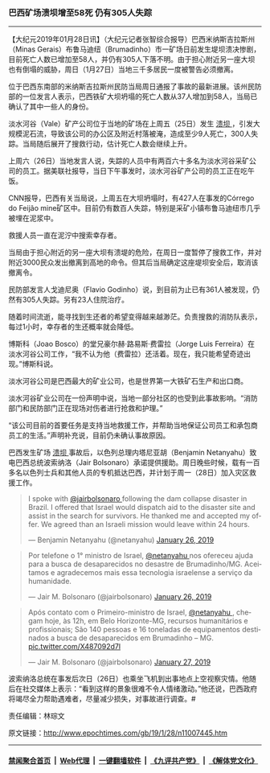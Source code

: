 ### 巴西矿场溃坝增至58死 仍有305人失踪
------------------------

<p>
 【大纪元2019年01月28日讯】（大纪元记者张智综合报导）巴西米纳斯吉拉斯州（Minas Gerais）布鲁马迪纽（Brumadinho）市一矿场日前发生堤坝溃决惨剧，目前死亡人数已增加至58人，并仍有305人下落不明。由于担心附近另一座大坝也有倒塌的威胁，周日（1月27日）当地三千多居民一度被警告必须撤离。
</p>
<p>
 位于巴西东南部的米纳斯吉拉斯州民防当局周日通报了事故的最新进展。该州民防部的一位发言人表示，巴西铁矿大坝坍塌的死亡人数从37人增加到58人，当局已确认了其中一些人的身份。
</p>
<p>
 淡水河谷（Vale）矿产公司位于当地的矿场在上周五（25日）发生
 <a href="http://www.epochtimes.com/gb/tag/%E6%BA%83%E5%9D%9D.html">
  溃坝
 </a>
 ，引发大规模泥石流，导致该公司的办公区及附近村落被淹，造成至少9人死亡，300人失踪。当局随后展开了搜救行动，估计死亡人数会继续上升。
</p>
<p>
 上周六（26日）当地发言人说，失踪的人员中有两百六十多名为淡水河谷采矿公司的员工。据美联社报导，当日下午事发时，淡水河谷矿产公司的员工正在吃午饭。
</p>
<p>
 CNN报导，巴西有关当局说，上周五在大坝坍塌时，有427人在事发的Córrego do Feijão mine矿区中。目前仍有数百人失踪，特别是采矿小镇布鲁马迪纽市几乎被埋在泥浆中。
</p>
<p>
 救援人员一直在泥泞中搜索幸存者。
</p>
<p>
 当局由于担心附近的另一座大坝有溃堤的危险，在周日一度暂停了搜救工作，并对附近3000民众发出撤离到高地的命令。但其后当局确定这座堤坝安全后，取消该撤离令。
</p>
<p>
 民防部发言人戈迪尼奥（Flavio Godinho）说，到目前为止已有361人被发现，仍然有305人失踪。另有23人住院治疗。
</p>
<p>
 随着时间流逝，能寻找到生还者的希望变得越来越渺茫。负责搜救的消防队表示，每过1小时，幸存者的生还概率就会降低。
</p>
<p>
 博斯科（Joao Bosco）的堂兄豪尔赫·路易斯·费雷拉（Jorge Luis Ferreira）在淡水河谷公司工作，“我不认为他（费雷拉）还活着。现在，我只能希望奇迹出现。”博斯科说。
</p>
<p>
 淡水河谷公司是巴西最大的矿业公司，也是世界第一大铁矿石生产和出口商。
</p>
<p>
 淡水河谷矿业公司在一份声明中说，当地一部分社区的也受到此事故影响。“消防部门和民防部门正在现场对伤者进行抢救和护理。”
</p>
<p>
 “该公司目前的首要任务是支持当地救援工作，并帮助当地保证公司员工和承包商员工的生活。”声明补充说，目前仍未确认事故原因。
</p>
<p>
 巴西发生矿场
 <a href="http://www.epochtimes.com/gb/tag/%E6%BA%83%E5%9D%9D.html">
  溃坝
 </a>
 事故后，以色列总理内塔尼亚胡（Benjamin Netanyahu）致电巴西总统波索纳洛（Jair Bolsonaro）承诺提供援助。周日晚些时候，载有一百多名以色列士兵和其他人员的专机抵达巴西，并计划于周一（28日）加入灾区救援工作。
</p>
<blockquote class="twitter-tweet" data-lang="en">
 <p dir="ltr" lang="en">
  I spoke with
  <a href="https://twitter.com/jairbolsonaro?ref_src=twsrc%5Etfw">
   @jairbolsonaro
  </a>
  following the dam collapse disaster in Brazil. I offered that Israel would dispatch aid to the disaster site and assist in the search for survivors. He thanked me and accepted my offer. We agreed than an Israeli mission would leave within 24 hours.
 </p>
 <p>
  — Benjamin Netanyahu (@netanyahu)
  <a href="https://twitter.com/netanyahu/status/1089231839930343424?ref_src=twsrc%5Etfw">
   January 26, 2019
  </a>
 </p>
</blockquote>
<p>
</p>
<blockquote class="twitter-tweet" data-lang="en">
 <p dir="ltr" lang="pt">
  Por telefone o 1° ministro de Israel,
  <a href="https://twitter.com/netanyahu?ref_src=twsrc%5Etfw">
   @netanyahu
  </a>
  nos ofereceu ajuda para a busca de desaparecidos no desastre de Brumadinho/MG. Aceitamos e agradecemos mais essa tecnologia israelense a serviço da humanidade.
 </p>
 <p>
  — Jair M. Bolsonaro (@jairbolsonaro)
  <a href="https://twitter.com/jairbolsonaro/status/1089197304437862400?ref_src=twsrc%5Etfw">
   January 26, 2019
  </a>
 </p>
</blockquote>
<p>
</p>
<blockquote class="twitter-tweet" data-lang="en">
 <p dir="ltr" lang="pt">
  Após contato com o Primeiro-ministro de Israel,
  <a href="https://twitter.com/netanyahu?ref_src=twsrc%5Etfw">
   @netanyahu
  </a>
  , chegam hoje, às 12h, em Belo Horizonte-MG, recursos humanitários e profissionais; São 140 pessoas e 16 toneladas de equipamentos destinados a busca de desaparecidos em Brumadinho – MG.
  <a href="https://t.co/X487092d7l">
   pic.twitter.com/X487092d7l
  </a>
 </p>
 <p>
  — Jair M. Bolsonaro (@jairbolsonaro)
  <a href="https://twitter.com/jairbolsonaro/status/1089417451874500609?ref_src=twsrc%5Etfw">
   January 27, 2019
  </a>
 </p>
</blockquote>
<p>
</p>
<p>
 波索纳洛总统在事发后次日（26日）也乘坐飞机到出事地点上空视察灾情。他随后在社交媒体上表示：“看到这样的景象很难不令人情绪激动。”他还说，巴西政府将竭尽全力帮助遇难者，尽量减少损失，对事故进行调查。#
</p>
<p>
 责任编辑：林琮文
</p>

原文链接：http://www.epochtimes.com/gb/19/1/28/n11007445.htm


------------------------
#### [禁闻聚合首页](https://github.com/gfw-breaker/banned-news/blob/master/README.md) &nbsp;|&nbsp; [Web代理](https://github.com/gfw-breaker/open-proxy/blob/master/README.md) &nbsp;|&nbsp; [一键翻墙软件](https://github.com/gfw-breaker/nogfw/blob/master/README.md) &nbsp;|&nbsp; [《九评共产党》](https://github.com/gfw-breaker/9ping.md/blob/master/README.md#九评之一评共产党是什么) &nbsp;|&nbsp; [《解体党文化》](https://github.com/gfw-breaker/jtdwh.md/blob/master/README.md#绪论)
